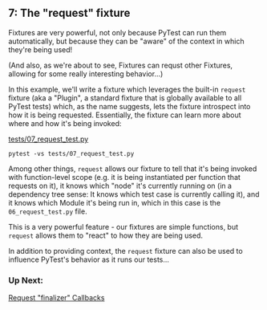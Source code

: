 ## 7: The "request" fixture

Fixtures are very powerful, not only because PyTest can run them automatically, but because they can be "aware" of the context in which they're being used!

(And also, as we're about to see, Fixtures can requst other Fixtures, allowing for some really interesting behavior...)

In this example, we'll write a fixture which leverages the built-in `request` fixture (aka a "Plugin", a standard fixture that is globally available to all PyTest tests) which, as the name suggests, lets the fixture introspect into how it is being requested. Essentially, the fixture can learn more about where and how it's being invoked:

[tests/07_request_test.py](../tests/07_request_test.py)

```
pytest -vs tests/07_request_test.py
```

Among other things, `request` allows our fixture to tell that it's being invoked with function-level scope (e.g. it is being instantiated per function that requests on it), it knows which "node" it's currently running on (in a dependency tree sense: It knows which test case is currently calling it), and it knows which Module it's being run in, which in this case is the `06_request_test.py` file.

This is a very powerful feature - our fixtures are simple functions, but `request` allows them to "react" to how they are being used.

In addition to providing context, the `request` fixture can also be used to influence PyTest's behavior as it runs our tests...

### Up Next:

[Request "finalizer" Callbacks](08_request_finalizers.md)
